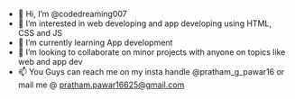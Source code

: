 - 👋 Hi, I’m @codedreaming007
- 👀 I’m interested in web developing and app developing using HTML, CSS and JS
- 🌱 I’m currently learning App development
- 💞️ I’m looking to collaborate on minor projects with anyone on topics like web and app dev
- 📫 You Guys can reach me on my insta handle @pratham_g_pawar16 or mail me @ pratham.pawar16625@gmail.com

<!---
codedreaming007/codedreaming007 is a ✨ special ✨ repository because its `README.md` (this file) appears on your GitHub profile.
You can click the Preview link to take a look at your changes.
--->
